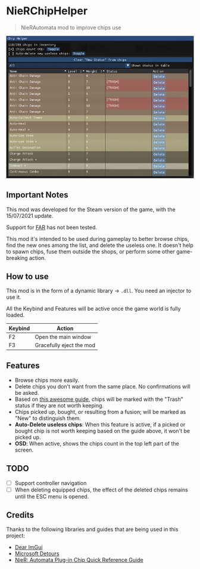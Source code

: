 # NieRChipHelper

> NieRAutomata mod to improve chips use

![Main Window](media/main-window.png)

## Important Notes

This mod was developed for the Steam version of the game, with the 15/07/2021 update.

Support for [FAR](https://github.com/Kaldaien/FAR) has not been tested.

This mod it's intended to be used during gameplay to better browse chips, find the new ones among the list, and delete the useless one. It doesn't help to spawn chips, fuse them outside the shops, or perform some other game-breaking action.

## How to use

This mod is in the form of a dynamic library -> `.dll`. You need an injector to use it.

All the Keybind and Features will be active once the game world is fully loaded.

| Keybind | Action                   |
|---------|--------------------------|
| F2      | Open the main window     |
| F3      | Gracefully eject the mod |

## Features

- Browse chips more easily.
- Delete chips you don't want from the same place. No confirmations will be asked.
- Based on [this awesome guide][quick-reference-guide], chips will be marked with the "Trash" status if they are not worth keeping.
- Chips picked up, bought, or resulting from a fusion; will be marked as "New" to distinguish them.
- **Auto-Delete useless chips**: When this feature is active, if a picked or bought chip is not worth keeping based on the guide above, it won't be picked up.
- **OSD**: When active, shows the chips count in the top left part of the screen.

## TODO

- [ ] Support controller navigation
- [ ] When deleting equipped chips, the effect of the deleted chips remains until the ESC menu is opened.

## Credits

Thanks to the following libraries and guides that are being used in this project:

- [Dear ImGui][dear-imgui]
- [Microsoft Detours][detours]
- [NieR: Automata Plug-in Chip Quick Reference Guide][quick-reference-guide]

[dear-imgui]: https://github.com/ocornut/imgui
[detours]: https://github.com/Microsoft/Detours
[quick-reference-guide]: https://docs.google.com/spreadsheets/d/1fNMz4foJEWZpbbZH3GcdwucftESNYNffEOobdCyRO4E/pubhtml#
